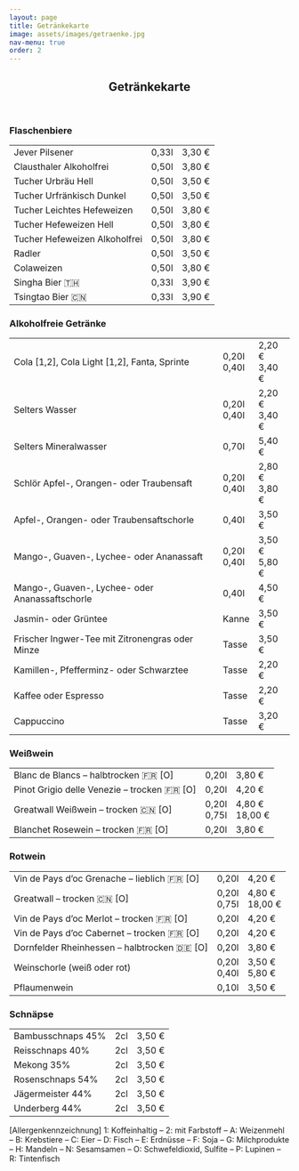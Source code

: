 ```yaml
---
layout: page
title: Getränkekarte
image: assets/images/getraenke.jpg
nav-menu: true
order: 2
---
```


<div id="main" class="alt">
<!-- One -->
  <section id="one">
    <div class="inner">
      <header class="major">
        <h1>Getränkekarte</h1>
      </header>
      <div class="row">
        <div class="6u 12u$(small)">
          <h3>Flaschenbiere</h3>
          <div class="table-wrapper getraenke">
            <table>
              <tbody>
                <tr>
                  <td>Jever Pilsener</td>
                  <td>0,33l</td>
                  <td>3,30 €</td>
                </tr>
                <tr>
                  <td>Clausthaler Alkoholfrei</td>
                  <td>0,50l</td>
                  <td>3,80 €</td>
                </tr>
                <tr>
                  <td>Tucher Urbräu Hell</td>
                  <td>0,50l</td>
                  <td>3,50 €</td>
                </tr>
                <tr>
                  <td>Tucher Urfränkisch Dunkel</td>
                  <td>0,50l</td>
                  <td>3,50 €</td>
                </tr>
                <tr>
                  <td>Tucher Leichtes Hefeweizen</td>
                  <td>0,50l</td>
                  <td>3,80 €</td>
                </tr>
                <tr>
                  <td>Tucher Hefeweizen Hell</td>
                  <td>0,50l</td>
                  <td>3,80 €</td>
                </tr>
                <tr>
                  <td>Tucher Hefeweizen Alkoholfrei</td>
                  <td>0,50l</td>
                  <td>3,80 €</td>
                </tr>
                <tr>
                  <td>Radler</td>
                  <td>0,50l</td>
                  <td>3,50 €</td>
                </tr>
                <tr>
                  <td>Colaweizen</td>
                  <td>0,50l</td>
                  <td>3,80 €</td>
                </tr>
                <tr>
                  <td>Singha Bier 🇹🇭</td>
                  <td>0,33l</td>
                  <td>3,90 €</td>
                </tr>
                <tr>
                  <td>Tsingtao Bier 🇨🇳</td>
                  <td>0,33l</td>
                  <td>3,90 €</td>
                </tr>
              </tbody>
            </table>
          </div>
        </div>
        <div class="6u$ 12u$(small)">
          <h3>Alkoholfreie Getränke</h3>
          <div class="table-wrapper getraenke">
            <table>
              <tbody>
                <tr>
                  <td>Cola [1,2], Cola Light [1,2], Fanta, Sprinte</td>
                  <td>
                    0,20l<br>
                    0,40l
                  </td>
                  <td>
                    2,20 €<br>
                    3,40 €
                  </td>
                </tr>
                <tr>
                  <td>Selters Wasser</td>
                  <td>
                    0,20l<br>
                    0,40l
                  </td>
                  <td>
                    2,20 €<br>
                    3,40 €
                  </td>
                </tr>
                <tr>
                  <td>Selters Mineralwasser</td>
                  <td>0,70l</td>
                  <td>5,40 €</td>
                </tr>
                <tr>
                  <td>Schlör Apfel-, Orangen- oder Traubensaft</td>
                  <td>
                    0,20l<br>
                    0,40l
                  </td>
                  <td>
                    2,80 €<br>
                    3,80 €
                  </td>
                </tr>
                <tr>
                  <td>Apfel-, Orangen- oder Traubensaftschorle</td>
                  <td>0,40l</td>
                  <td>3,50 €</td>
                </tr>
                <tr>
                  <td>Mango-, Guaven-, Lychee- oder Ananassaft</td>
                  <td>
                    0,20l<br>
                    0,40l
                  </td>
                  <td>
                    3,50 €<br>
                    5,80 €
                  </td>
                </tr>
                <tr>
                  <td>Mango-, Guaven-, Lychee- oder Ananassaftschorle</td>
                  <td>0,40l</td>
                  <td>4,50 €</td>
                </tr>
                <tr>
                  <td>Jasmin- oder Grüntee</td>
                  <td>Kanne</td>
                  <td>3,50 €</td>
                </tr>
                <tr>
                  <td>Frischer Ingwer-Tee mit Zitronengras oder Minze</td>
                  <td>Tasse</td>
                  <td>3,50 €</td>
                </tr>
                <tr>
                  <td>Kamillen-, Pfefferminz- oder Schwarztee</td>
                  <td>Tasse</td>
                  <td>2,20 €</td>
                </tr>
                <tr>
                  <td>Kaffee oder Espresso</td>
                  <td>Tasse</td>
                  <td>2,20 €</td>
                </tr>
                <tr>
                  <td>Cappuccino</td>
                  <td>Tasse</td>
                  <td>3,20 €</td>
                </tr>
              </tbody>
            </table>
          </div>
        </div>
      </div>
      <div class="row">
        <div class="6u 12u$(small)">
          <h3>Weißwein</h3>
          <div class="table-wrapper getraenke">
            <table>
              <tbody>
                <tr>
                  <td>Blanc de Blancs – halbtrocken 🇫🇷 [O]</td>
                  <td>0,20l</td>
                  <td>3,80 €</td>
                </tr>
                <tr>
                  <td>Pinot Grigio delle Venezie – trocken 🇫🇷 [O]</td>
                  <td>0,20l</td>
                  <td>4,20 €</td>
                </tr>
                <tr>
                  <td>Greatwall Weißwein – trocken 🇨🇳 [O]</td>
                  <td>
                    0,20l<br>
                    0,75l
                  </td>
                  <td>
                    4,80 €<br>
                    18,00 €
                  </td>
                </tr>
                <tr>
                  <td>Blanchet Rosewein – trocken 🇫🇷 [O]</td>
                  <td>0,20l</td>
                  <td>3,80 €</td>
                </tr>
              </tbody>
            </table>
          </div>
        </div>
        <div class="6u$ 12u$(small)">
          <h3>Rotwein</h3>
          <div class="table-wrapper getraenke">
            <table>
              <tbody>
                <tr>
                  <td>Vin de Pays d’oc Grenache – lieblich 🇫🇷 [O]</td>
                  <td>0,20l</td>
                  <td>4,20 €</td>
                </tr>
                <tr>
                  <td>Greatwall – trocken 🇨🇳 [O] </td>
                  <td>
                    0,20l<br>
                    0,75l
                  </td>
                  <td>
                    4,80 €<br>
                    18,00 €
                  </td>
                </tr>
                <tr>
                  <td>Vin de Pays d’oc Merlot – trocken 🇫🇷 [O]</td>
                  <td>0,20l</td>
                  <td>4,20 €</td>
                </tr>
                <tr>
                  <td>Vin de Pays d’oc Cabernet – trocken 🇫🇷 [O]</td>
                  <td>0,20l</td>
                  <td>4,20 €</td>
                </tr>
                <tr>
                  <td>Dornfelder Rheinhessen – halbtrocken 🇩🇪 [O]</td>
                  <td>0,20l</td>
                  <td>3,80 €</td>
                </tr>
                <tr>
                  <td>Weinschorle (weiß oder rot)</td>
                  <td>
                    0,20l<br>
                    0,40l
                  </td>
                  <td>
                    3,50 €<br>
                    5,80 €
                  </td>
                </tr>
                <tr>
                  <td>Pflaumenwein</td>
                  <td>0,10l</td>
                  <td>3,50 €</td>
                </tr>
              </tbody>
            </table>
          </div>
        </div>
      </div>
      <div class="row">
        <div class="6u 12u$(small)">
          <h3>Schnäpse</h3>
          <div class="table-wrapper getraenke">
            <table>
              <tbody>
                <tr>
                  <td>Bambusschnaps 45%</td>
                  <td>2cl</td>
                  <td>3,50 €</td>
                </tr>
                <tr>
                  <td>Reisschnaps 40%</td>
                  <td>2cl</td>
                  <td>3,50 €</td>
                </tr>
                <tr>
                  <td>Mekong 35%</td>
                  <td>2cl</td>
                  <td>3,50 €</td>
                </tr>
                <tr>
                  <td>Rosenschnaps 54%</td>
                  <td>2cl</td>
                  <td>3,50 €</td>
                </tr>
                <tr>
                  <td>Jägermeister 44%</td>
                  <td>2cl</td>
                  <td>3,50 €</td>
                </tr>
                <tr>
                  <td>Underberg 44%</td>
                  <td>2cl</td>
                  <td>3,50 €</td>
                </tr>
              </tbody>
            </table>
          </div>
        </div>
      </div>
    </div>
    <footer class="major">
      <div class="box">
        [Allergenkennzeichnung] 1: Koffeinhaltig – 2: mit Farbstoff – A: Weizenmehl – B: Krebstiere – C: Eier – D: Fisch – E: Erdnüsse – F: Soja – G: Milchprodukte – H: Mandeln – N: Sesamsamen – O: Schwefeldioxid, Sulfite – P: Lupinen – R: Tintenfisch
      </div>
    </footer>
  </section>
</div>
